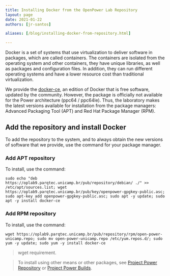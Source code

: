 ```yaml
---
title: Installing Docker from the OpenPower Lab Repository
layout: page
date: 2021-01-22
authors: [jr-santos]

aliases: [/blog/installing-docker-from-repository.html]

---
```


Docker is a set of systems that use virtualization to deliver software in packages, which are called containers. The containers are isolated from the operating system and other containers, they have unique libraries, as well as packages and configuration files. In addition, they can run different operating systems and have a lower resource cost than traditional virtualization.

We provide the [docker-ce](https://oplab9.parqtec.unicamp.br/pub/ppc64el/docker/), an edition of Docker that is free software, updated by the community. However, the package is officially not available for the Power architecture (ppc64 / ppc64le). Thus, the laboratory makes the latest versions available for installation from the package managers: Advanced Packaging Tool (APT) and Red Hat Package Manager (RPM).


## Add the repository and install Docker

To add the repository to the system, and to always obtain the new versions of software that we provide, use the command for your package manager.

### Add APT repository

To install, use the command:

```
sudo echo "deb https://oplab9.parqtec.unicamp.br/pub/repository/debian/ ./" >> /etc/apt/sources.list; wget https://oplab9.parqtec.unicamp.br/pub/key/openpower-gpgkey-public.asc; sudo apt-key add openpower-gpgkey-public.asc; sudo apt -y update; sudo apt -y install docker-ce
```

### Add RPM repository

To install, use the command:

```
wget https://oplab9.parqtec.unicamp.br/pub/repository/rpm/open-power-unicamp.repo; sudo mv open-power-unicamp.repo /etc/yum.repos.d/; sudo yum -y update; sudo yum -y install docker-ce
```

> wget requirement.

> To install using other means or other packages, see [Project Power Repository](/project/power-repository/) or [Project Power Builds](/project/power-builds/).
